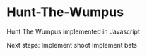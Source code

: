 Hunt-The-Wumpus
===============

Hunt The Wumpus implemented in Javascript

Next steps:
Implement shoot
Implement bats
